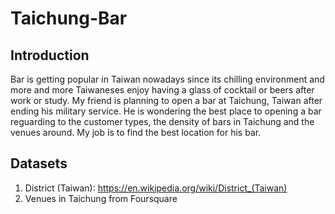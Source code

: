 # Taichung-Bar
## Introduction
Bar is getting popular in Taiwan nowadays since its chilling environment and more and more Taiwaneses enjoy having a glass of cocktail or beers after work or study. 
My friend is planning to open a bar at Taichung, Taiwan after ending his military service. He is wondering the best place to opening a bar reguarding to the customer types, the density of bars in Taichung and the venues around. My job is to find the best location for his bar.

## Datasets
1. District (Taiwan): https://en.wikipedia.org/wiki/District_(Taiwan)
2. Venues in Taichung from Foursquare
